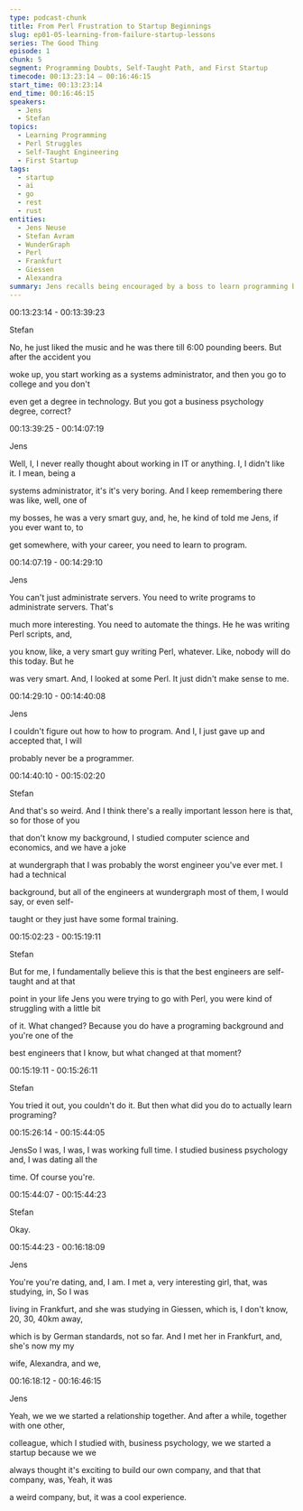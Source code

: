 ```yaml
---
type: podcast-chunk
title: From Perl Frustration to Startup Beginnings
slug: ep01-05-learning-from-failure-startup-lessons
series: The Good Thing
episode: 1
chunk: 5
segment: Programming Doubts, Self-Taught Path, and First Startup
timecode: 00:13:23:14 – 00:16:46:15
start_time: 00:13:23:14
end_time: 00:16:46:15
speakers:
  - Jens
  - Stefan
topics:
  - Learning Programming
  - Perl Struggles
  - Self-Taught Engineering
  - First Startup
tags:
  - startup
  - ai
  - go
  - rest
  - rust
entities:
  - Jens Neuse
  - Stefan Avram
  - WunderGraph
  - Perl
  - Frankfurt
  - Giessen
  - Alexandra
summary: Jens recalls being encouraged by a boss to learn programming but struggling with Perl to the point of giving up. Stefan comments on how many exceptional engineers are self-taught, framing Jens’ journey as proof. Jens then describes meeting Alexandra, his future wife, and starting a company with her and a classmate, marking his first step into entrepreneurship despite limited technical skills
---
```



00:13:23:14 - 00:13:39:23

Stefan

No, he just liked the music and he was there till 6:00 pounding beers. But after the accident you

woke up, you start working as a systems administrator, and then you go to college and you don't

even get a degree in technology. But you got a business psychology degree, correct?

00:13:39:25 - 00:14:07:19

Jens

Well, I, I never really thought about working in IT or anything. I, I didn't like it. I mean, being a

systems administrator, it's it's very boring. And I keep remembering there was like, well, one of

my bosses, he was a very smart guy, and, he, he kind of told me Jens, if you ever want to, to

get somewhere, with your career, you need to learn to program.

00:14:07:19 - 00:14:29:10

Jens

You can't just administrate servers. You need to write programs to administrate servers. That's

much more interesting. You need to automate the things. He he was writing Perl scripts, and,

you know, like, a very smart guy writing Perl, whatever. Like, nobody will do this today. But he

was very smart. And, I looked at some Perl. It just didn't make sense to me.

00:14:29:10 - 00:14:40:08

Jens

I couldn't figure out how to how to program. And I, I just gave up and accepted that, I will

probably never be a programmer.

00:14:40:10 - 00:15:02:20

Stefan

And that's so weird. And I think there's a really important lesson here is that, so for those of you

that don't know my background, I studied computer science and economics, and we have a joke

at wundergraph that I was probably the worst engineer you've ever met. I had a technical

background, but all of the engineers at wundergraph most of them, I would say, or even self-

taught or they just have some formal training.

00:15:02:23 - 00:15:19:11

Stefan

But for me, I fundamentally believe this is that the best engineers are self-taught and at that

point in your life Jens you were trying to go with Perl, you were kind of struggling with a little bit

of it. What changed? Because you do have a programing background and you're one of the

best engineers that I know, but what changed at that moment?

00:15:19:11 - 00:15:26:11

Stefan

You tried it out, you couldn't do it. But then what did you do to actually learn programing?

00:15:26:14 - 00:15:44:05

JensSo I was, I was, I was working full time. I studied business psychology and, I was dating all the

time. Of course you're.

00:15:44:07 - 00:15:44:23

Stefan

Okay.

00:15:44:23 - 00:16:18:09

Jens

You're you're dating, and, I am. I met a, very interesting girl, that, was studying, in, So I was

living in Frankfurt, and she was studying in Giessen, which is, I don't know, 20, 30, 40km away,

which is by German standards, not so far. And I met her in Frankfurt, and, she's now my my

wife, Alexandra, and we,

00:16:18:12 - 00:16:46:15

Jens

Yeah, we we we started a relationship together. And after a while, together with one other,

colleague, which I studied with, business psychology, we we started a startup because we we

always thought it's exciting to build our own company, and that that company, was, Yeah, it was

a weird company, but, it was a cool experience.